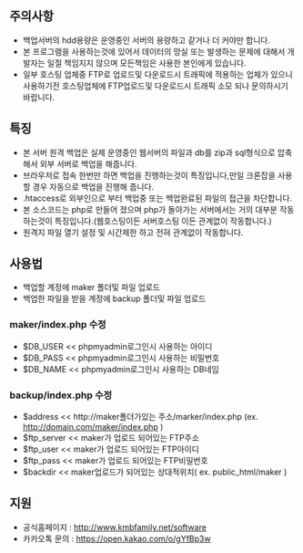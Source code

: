 ## 주의사항
* 백업서버의 hdd용량은 운영중인 서버의 용량하고 같거나 더 커야만 합니다.
* 본 프로그램을 사용하는것에 있어서 데이터의 망실 또는 발생하는 문제에 대해서 개발자는 일절 책임지지 않으며 모든책임은 사용한 본인에게 있습니다.
* 일부 호스팅 업체중 FTP로 업로드및 다운로드시 트래픽에 적용하는 업체가 있으니 사용하기전 호스팅업체에 FTP업로드및 다운로드시 트래픽 소모 되나 문의하시기 바랍니다.

## 특징
* 본 서버 원격 백업은 실제 운영중인 웹서버의 파일과 db를 zip과 sql형식으로 압축해서 외부 서버로 백업을 해줍니다.
* 브라우저로 접속 한번만 하면 백업을 진행하는것이 특징입니다,만일 크론잡을 사용할 경우 자동으로 백업을 진행해 줍니다.
* .htaccess로 외부인으로 부터 백업중 또는 백업완료된 파일의 접근을 차단합니다.
* 본 소스코드는 php로 만들어 졌으며 php가 돌아가는 서버에서는 거의 대부분 작동하는것이 특징입니다.(웹호스팅이든 서버호스팅 이든 관계없이 작동합니다.)
* 원격지 파일 열기 설정 및 시간제한 하고 전혀 관계없이 작동합니다.

## 사용법
* 백업할 계정에 maker 폴더및 파일 업로드
* 백업한 파일을 받을 계정에 backup 폴더및 파일 업로드

### maker/index.php 수정
* $DB_USER << phpmyadmin로그인시 사용하는 아이디
* $DB_PASS << phpmyadmin로그인시 사용하는 비밀번호
* $DB_NAME << phpmyadmin로그인시 사용하는 DB네임

### backup/index.php 수정
* $address << http://maker폴더가있는 주소/marker/index.php (ex. http://domain.com/maker/index.php )
* $ftp_server << maker가 업로드 되어있는 FTP주소
* $ftp_user << maker가 업로드 되어있는 FTP아이디
* $ftp_pass << maker가 업로드 되어있는 FTP비밀번호
* $backdir << maker업로드가 되어있는 상대적위치( ex. public_html/maker )

## 지원
* 공식홈페이지 : http://www.kmbfamily.net/software
* 카카오톡 문의 : https://open.kakao.com/o/gYfBp3w
